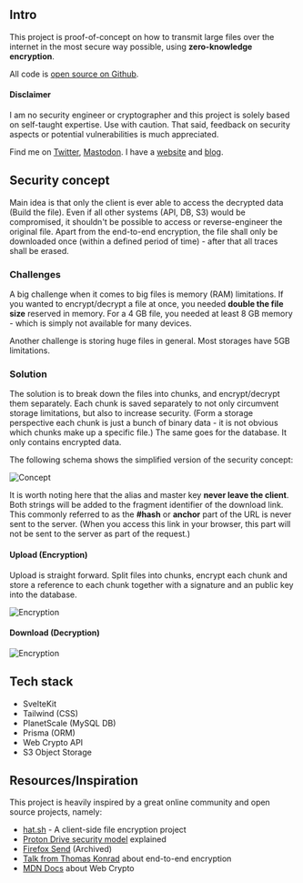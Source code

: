 ## Intro

This project is proof-of-concept on how to transmit large files over the internet in the most secure way possible, using **zero-knowledge encryption**.

All code is [open source on Github](https://github.com/stophecom/sharrr-svelte).

#### Disclaimer

I am no security engineer or cryptographer and this project is solely based on self-taught expertise. Use with caution. That said, feedback on security aspects or potential vulnerabilities is much appreciated.

Find me on [Twitter](https://twitter.com/stophecom), [Mastodon](https://mastodon.social/@stophecom). I have a [website](https://www.stophe.com/) and [blog](https://blog.stophe.com/).

## Security concept

Main idea is that only the client is ever able to access the decrypted data (Build the file). Even if all other systems (API, DB, S3) would be compromised, it shouldn't be possible to access or reverse-engineer the original file. Apart from the end-to-end encryption, the file shall only be downloaded once (within a defined period of time) - after that all traces shall be erased.

### Challenges

A big challenge when it comes to big files is memory (RAM) limitations. If you wanted to encrypt/decrypt a file at once, you needed **double the file size** reserved in memory. For a 4 GB file, you needed at least 8 GB memory - which is simply not available for many devices.

Another challenge is storing huge files in general. Most storages have 5GB limitations.

### Solution

The solution is to break down the files into chunks, and encrypt/decrypt them separately. Each chunk is saved separately to not only circumvent storage limitations, but also to increase security. (Form a storage perspective each chunk is just a bunch of binary data - it is not obvious which chunks make up a specific file.) The same goes for the database. It only contains encrypted data.

The following schema shows the simplified version of the security concept:

![Concept](/images/about/about-overview.jpg)

It is worth noting here that the alias and master key **never leave the client**. Both strings will be added to the fragment identifier of the download link. This commonly referred to as the **#hash** or **anchor** part of the URL is never sent to the server. (When you access this link in your browser, this part will not be sent to the server as part of the request.)

#### Upload (Encryption)

Upload is straight forward. Split files into chunks, encrypt each chunk and store a reference to each chunk together with a signature and an public key into the database.

![Encryption](/images/about/about-encryption.jpg)

#### Download (Decryption)

![Encryption](/images/about/about-decryption.jpg)

## Tech stack

- SvelteKit
- Tailwind (CSS)
- PlanetScale (MySQL DB)
- Prisma (ORM)
- Web Crypto API
- S3 Object Storage

## Resources/Inspiration

This project is heavily inspired by a great online community and open source projects, namely:

- [hat.sh](https://hat.sh/) - A client-side file encryption project
- [Proton Drive security model](https://proton.me/blog/protondrive-security) explained
- [Firefox Send](https://github.com/mozilla/send) (Archived)
- [Talk from Thomas Konrad](https://www.youtube.com/watch?v=SdePc87Ffik) about end-to-end encryption
- [MDN Docs](https://developer.mozilla.org/en-US/docs/Web/API/Web_Crypto_API) about Web Crypto
